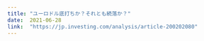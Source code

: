 ```yaml
---
title: "ユーロドル底打ちか？それとも続落か？"
date:  2021-06-28
link:  "https://jp.investing.com/analysis/article-200202080"
---
```

